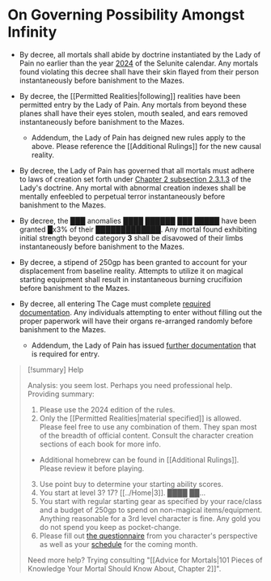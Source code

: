 # On Governing Possibility Amongst Infinity

- By decree, all mortals shall abide by doctrine instantiated by the Lady of Pain no earlier than the year [2024](https://5e.tools/book.html#xphb) of the Selunite calendar. Any mortals found violating this decree shall have their skin flayed from their person instantaneously before banishment to the Mazes.
  
- By decree, the [[Permitted Realities|following]] realities have been permitted entry by the Lady of Pain. Any mortals from beyond these planes shall have their eyes stolen, mouth sealed, and ears removed instantaneously before banishment to the Mazes.
	- Addendum, the Lady of Pain has deigned new rules apply to the above. Please reference the [[Additional Rulings]] for the new causal reality.
	  
- By decree, the Lady of Pain has governed that all mortals must adhere to laws of creation set forth under [Chapter 2 subsection 2.3.1.3](https://5e.tools/book.html#xphb,2,point%20cost,0) of the Lady's doctrine. Any mortal with abnormal creation indexes shall be mentally enfeebled to perpetual terror instantaneously before banishment to the Mazes.
  
- By decree, the ███ anomalies ████ ██████ ███ █████ have been granted █x3% of their █████████████. Any mortal found exhibiting initial strength beyond category **3** shall be disavowed of their limbs instantaneously before banishment to the Mazes.

- By decree, a stipend of 250gp has been granted to account for your displacement from baseline reality. Attempts to utilize it on magical starting equipment shall result in instantaneous burning crucifixion before banishment to the Mazes.

- By decree, all entering The Cage must complete [required documentation](https://docs.google.com/spreadsheets/d/1iemi_TjavJeaMh4enhGGY3YhxK2gQBO9__gHJRck5Ro/edit?usp=sharing). Any individuals attempting to enter without filling out the proper paperwork will have their organs re-arranged randomly before banishment to the Mazes.
	- Addendum, the Lady of Pain has issued [further documentation](https://forms.gle/GdtuU1uqQXMbrEpy7) that is required for entry.

>[!summary] Help
>
>Analysis: you seem lost. Perhaps you need professional help. Providing summary:
>1. Please use the 2024 edition of the rules.
>2. Only the [[Permitted Realities|material specified]] is allowed. Please feel free to use any combination of them. They span most of the breadth of official content. Consult the character creation sections of each book for more info.
>	- Additional homebrew can be found in [[Additional Rulings]]. Please review it before playing.
>3. Use point buy to determine your starting ability scores.
>4. You start at level 3? 17? [[../Home|3]]. ████ ██...
>5. You start with regular starting gear as specified by your race/class and a budget of 250gp to spend on non-magical items/equipment. Anything reasonable for a 3rd level character is fine. Any gold you do not spend you keep as pocket-change.
>6. Please fill out [the questionnaire](https://forms.gle/GdtuU1uqQXMbrEpy7) from you character's perspective as well as your [schedule](https://docs.google.com/spreadsheets/d/1iemi_TjavJeaMh4enhGGY3YhxK2gQBO9__gHJRck5Ro/edit?usp=sharing) for the coming month.
>   
> Need more help? Trying consulting "[[Advice for Mortals|101 Pieces of Knowledge Your Mortal Should Know About, Chapter 2]]".
